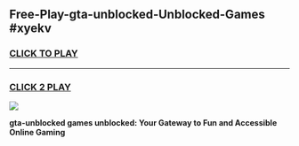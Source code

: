 
## Free-Play-gta-unblocked-Unblocked-Games #xyekv
<h3>
<a href="https://news.freeplayer.one?title=gta-unblocked&ref=8M">CLICK TO PLAY</a></h3>
<hr>

<h3>
<a href="https://news.freeplayer.one?title=gta-unblocked&ref=8M">CLICK 2 PLAY</a>
  
</h3>

<a href="https://news.freeplayer.one?title=gta-unblocked&ref=8M"><img src="https://clearcache.store/games.png"></a>


**gta-unblocked games unblocked: Your Gateway to Fun and Accessible Online Gaming**
